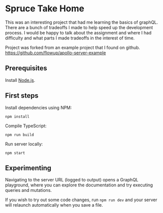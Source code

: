 # Spruce  Take Home
This was an interesting project that had me learning the basics of graphQL.
There are a bunch of tradeoffs I made to help speed up the development process.
I would be happy to talk  about the assignment and where I had difficulty and what parts I made tradeoffs in the interest of time.


Project was forked from an example project that I found on github.
https://github.com/flowup/apollo-server-example

## Prerequisites

Install [Node.js](https://nodejs.org/).

## First steps

Install dependencies using NPM:

```
npm install
```

Compile TypeScript:

```
npm run build
```

Run server locally:

```
npm start
```

## Experimenting

Navigating to the server URL (logged to output) opens a GraphQL playground, where you can explore the documentation and try executing queries and mutations.

If you wish to try out some code changes, run `npm run dev` and your server will relaunch automatically when you save a file.